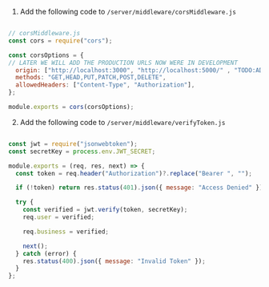 1. Add the following code to `/server/middleware/corsMiddleware.js`

```javascript 

// corsMiddleware.js
const cors = require("cors");

const corsOptions = {
// LATER WE WILL ADD THE PRODUCTION URLS NOW WERE IN DEVELOPMENT
  origin: ["http://localhost:3000", "http://localhost:5000/" , "TODO:ADD-PRODUCTION-URLS"],
  methods: "GET,HEAD,PUT,PATCH,POST,DELETE",
  allowedHeaders: ["Content-Type", "Authorization"],
};

module.exports = cors(corsOptions);

```

2.  Add the following code to `/server/middleware/verifyToken.js`

```javascript 

const jwt = require("jsonwebtoken");
const secretKey = process.env.JWT_SECRET;

module.exports = (req, res, next) => {
  const token = req.header("Authorization")?.replace("Bearer ", "");

  if (!token) return res.status(401).json({ message: "Access Denied" });

  try {
    const verified = jwt.verify(token, secretKey);
    req.user = verified;

    req.business = verified;

    next();
  } catch (error) {
    res.status(400).json({ message: "Invalid Token" });
  }
};
```